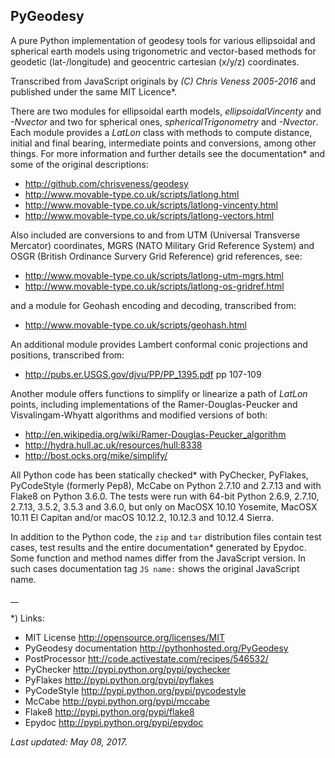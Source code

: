 ## PyGeodesy

A pure Python implementation of geodesy tools for various ellipsoidal
and spherical earth models using trigonometric and vector-based methods
for geodetic (lat-/longitude) and geocentric cartesian (x/y/z) coordinates.

Transcribed from JavaScript originals by _(C) Chris Veness 2005-2016_
and published under the same MIT Licence*.

There are two modules for ellipsoidal earth models, _ellipsoidalVincenty_
and _-Nvector_ and two for spherical ones, _sphericalTrigonometry_ and
_-Nvector_.  Each module provides a _LatLon_ class with methods to compute
distance, initial and final bearing, intermediate points and conversions,
among other things.  For more information and further details see the
documentation* and some of the original descriptions:

- <http://github.com/chrisveness/geodesy>
- <http://www.movable-type.co.uk/scripts/latlong.html>
- <http://www.movable-type.co.uk/scripts/latlong-vincenty.html>
- <http://www.movable-type.co.uk/scripts/latlong-vectors.html>

Also included are conversions to and from UTM (Universal Transverse Mercator)
coordinates, MGRS (NATO Military Grid Reference System) and OSGR (British
Ordinance Survery Grid Reference) grid references, see:

- <http://www.movable-type.co.uk/scripts/latlong-utm-mgrs.html>
- <http://www.movable-type.co.uk/scripts/latlong-os-gridref.html>

and a module for Geohash encoding and decoding, transcribed from:

- <http://www.movable-type.co.uk/scripts/geohash.html>

An additional module provides Lambert conformal conic projections
and positions, transcribed from:

- <http://pubs.er.USGS.gov/djvu/PP/PP_1395.pdf> pp 107-109

Another module offers functions to simplify or linearize a path of
_LatLon_ points, including implementations of the Ramer-Douglas-Peucker
and Visvalingam-Whyatt algorithms and modified versions of both:

- <http://en.wikipedia.org/wiki/Ramer-Douglas-Peucker_algorithm>
- <http://hydra.hull.ac.uk/resources/hull:8338>
- <http://bost.ocks.org/mike/simplify/>

All Python code has been statically checked* with PyChecker, PyFlakes,
PyCodeStyle (formerly Pep8), McCabe on Python 2.7.10 and 2.7.13
and with Flake8 on Python 3.6.0.  The tests were run with 64-bit
Python 2.6.9, 2.7.10, 2.7.13, 3.5.2, 3.5.3 and 3.6.0, but only on
MacOSX 10.10 Yosemite, MacOSX 10.11 El Capitan and/or macOS 10.12.2,
10.12.3 and 10.12.4 Sierra.

In addition to the Python code, the ```zip``` and ```tar``` distribution
files contain test cases, test results and the entire documentation*
generated by Epydoc.  Some function and method names differ from the
JavaScript version.  In such cases documentation tag ```JS name:``` shows
the original JavaScript name.

__

*) Links:
 - MIT License <http://opensource.org/licenses/MIT>
 - PyGeodesy documentation <http://pythonhosted.org/PyGeodesy>
 - PostProcessor <htt://code.activestate.com/recipes/546532/>
 - PyChecker <http://pypi.python.org/pypi/pychecker>
 - PyFlakes <http://pypi.python.org/pypi/pyflakes>
 - PyCodeStyle <http://pypi.python.org/pypi/pycodestyle>
 - McCabe <http://pypi.python.org/pypi/mccabe>
 - Flake8 <http://pypi.python.org/pypi/flake8>
 - Epydoc <http://pypi.python.org/pypi/epydoc>

_Last updated: May 08, 2017._
